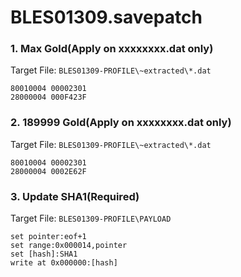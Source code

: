 # BLES01309.savepatch

### 1. Max Gold(Apply on xxxxxxxx.dat only)

Target File: `BLES01309-PROFILE\~extracted\*.dat`

```
80010004 00002301
28000004 000F423F
```

### 2. 189999 Gold(Apply on xxxxxxxx.dat only)

Target File: `BLES01309-PROFILE\~extracted\*.dat`

```
80010004 00002301
28000004 0002E62F
```

### 3. Update SHA1(Required)

Target File: `BLES01309-PROFILE\PAYLOAD`

```
set pointer:eof+1
set range:0x000014,pointer
set [hash]:SHA1
write at 0x000000:[hash]
```

